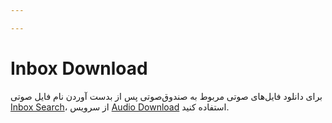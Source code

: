 ```yaml
---

---
```

# Inbox Download

برای دانلود فایل‌های صوتی مربوط به صندوق‌صوتی پس از بدست آوردن نام فایل صوتی [Inbox Search](/developers/SimotelAPI/v4/voicemail/inbox_search)، از سرویس [Audio Download](/developers/SimotelAPI/v4/report/audio_download) استفاده کنید.
